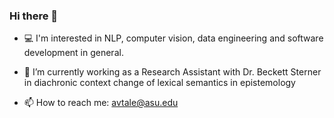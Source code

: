 ### Hi there 👋

- 💻 I'm interested in NLP, computer vision, data engineering and software development in general.
- 🔭 I’m currently working as a Research Assistant with Dr. Beckett Sterner in diachronic context change of lexical semantics in epistemology


- 📫 How to reach me: avtale@asu.edu

<!--
**ankushtale/ankushtale** is a ✨ _special_ ✨ repository because its `README.md` (this file) appears on your GitHub profile.

Here are some ideas to get you started:

- 🔭 I’m currently working on ...
- 🌱 I’m currently learning ...
- 👯 I’m looking to collaborate on ...
- 🤔 I’m looking for help with ...
- 💬 Ask me about ...
- 📫 How to reach me: ...
- 😄 Pronouns: ...
- ⚡ Fun fact: ...
-->
